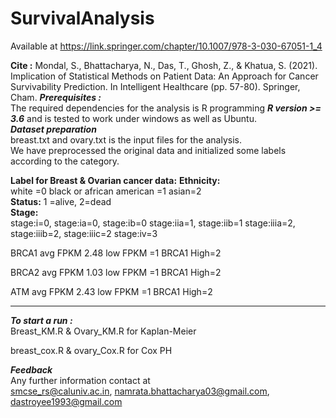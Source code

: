 # SurvivalAnalysis

Available at https://link.springer.com/chapter/10.1007/978-3-030-67051-1_4

**Cite :** Mondal, S., Bhattacharya, N., Das, T., Ghosh, Z., & Khatua, S. (2021). Implication of Statistical Methods on Patient Data: An Approach for Cancer Survivability Prediction. In Intelligent Healthcare (pp. 57-80). Springer, Cham.
***Prerequisites :*** <br/>
The required dependencies for the analysis is R programming ***R version >= 3.6***
and is tested to work under windows as well as Ubuntu.<br/>
***Dataset preparation*** <br/>
breast.txt and ovary.txt is the input files for the analysis.  <br/>
We have preprocessed the original data and initialized some labels according to the category. <br/>

**Label for Breast & Ovarian cancer data:**
**Ethnicity:** <br/>
      white =0
      black or african american =1
      asian=2 <br/>
**Status:**   1 =alive, 2=dead <br/>
**Stage:** <br/>
stage:i=0, stage:ia=0, stage:ib=0
stage:iia=1, stage:iib=1
stage:iiia=2, stage:iiib=2, stage:iiic=2
stage:iv=3

BRCA1 avg FPKM 2.48
low FPKM =1
BRCA1 High=2

BRCA2 avg FPKM 1.03
low FPKM =1
BRCA1 High=2

ATM avg FPKM 2.43
low FPKM =1
BRCA1 High=2

*******************************

***To start a run :*** <br/>
Breast_KM.R & Ovary_KM.R for Kaplan-Meier

breast_cox.R & ovary_Cox.R for Cox PH
 <br/>



***Feedback*** <br/>
Any further information contact at <br/> 
smcse_rs@caluniv.ac.in,  namrata.bhattacharya03@gmail.com, dastroyee1993@gmail.com
